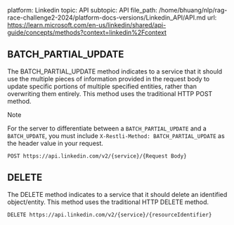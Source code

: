 platform: Linkedin
topic: API
subtopic: API
file_path: /home/bhuang/nlp/rag-race-challenge2-2024/platform-docs-versions/Linkedin_API/API.md
url: https://learn.microsoft.com/en-us/linkedin/shared/api-guide/concepts/methods?context=linkedin%2Fcontext

## BATCH\_PARTIAL\_UPDATE

The BATCH\_PARTIAL\_UPDATE method indicates to a service that it should use the multiple pieces of information provided in the request body to update specific portions of multiple specified entities, rather than overwriting them entirely. This method uses the traditional HTTP POST method.

Note

For the server to differentiate between a `BATCH_PARTIAL_UPDATE` and a `BATCH_UPDATE`, you must include `X-Restli-Method: BATCH_PARTIAL_UPDATE` as the header value in your request.

    POST https://api.linkedin.com/v2/{service}/{Request Body}
    

## DELETE

The DELETE method indicates to a service that it should delete an identified object/entity. This method uses the traditional HTTP DELETE method.

    DELETE https://api.linkedin.com/v2/{service}/{resourceIdentifier}